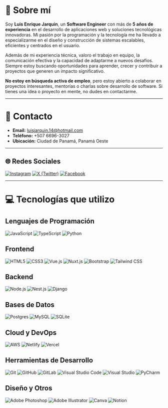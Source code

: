 # 👋 Sobre mí

Soy **Luis Enrique Jarquin**, un **Software Engineer** con más de **5 años de experiencia** en el desarrollo de aplicaciones web y soluciones tecnológicas innovadoras. Mi pasión por la programación y la tecnología me ha llevado a especializarme en el diseño y construcción de sistemas escalables, eficientes y centrados en el usuario.

Además de mi experiencia técnica, valoro el trabajo en equipo, la comunicación efectiva y la capacidad de adaptarme a nuevos desafíos. Siempre estoy buscando oportunidades para aprender, crecer y contribuir a proyectos que generen un impacto significativo.

**No estoy en búsqueda activa de empleo**, pero estoy abierto a colaborar en proyectos interesantes, mentorías o charlas sobre desarrollo de software. Si tienes una idea o proyecto en mente, no dudes en contactarme.

---

# 📧 Contacto

- **Email:** [luisjarquin.14@hotmail.com](mailto:luisjarquin.14@hotmail.com)
- **Teléfono:** +507 6696-3027
- **Ubicación:** Ciudad de Panamá, Panamá Oeste

---

## 🌐 Redes Sociales

[![Instagram](https://img.shields.io/badge/Instagram-FF4500.svg?logo=instagram&logoColor=white)](https://www.instagram.com/enriquedrum/)
[![X (Twitter)](https://img.shields.io/badge/X-FF4500.svg?logo=x&logoColor=white)](https://x.com/enriquedrum)
[![Facebook](https://img.shields.io/badge/Facebook-1877F2.svg?logo=facebook&logoColor=white)](https://www.facebook.com/luis.e.jarquin/)

---

# 💻 Tecnologías que utilizo

## Lenguajes de Programación

![JavaScript](https://img.shields.io/badge/javascript-%23323330.svg?style=for-the-badge&logo=javascript&logoColor=%23F7DF1E)
![TypeScript](https://img.shields.io/badge/typescript-%23007ACC.svg?style=for-the-badge&logo=typescript&logoColor=white)
![Python](https://img.shields.io/badge/python-3670A0?style=for-the-badge&logo=python&logoColor=ffdd54)

## Frontend

![HTML5](https://img.shields.io/badge/html5-%23E34F26.svg?style=for-the-badge&logo=html5&logoColor=white)
![CSS3](https://img.shields.io/badge/css3-%231572B6.svg?style=for-the-badge&logo=css3&logoColor=white)
![Vue.js](https://img.shields.io/badge/vue.js-%234FC08D.svg?style=for-the-badge&logo=vuedotjs&logoColor=white)
![Nuxt.js](https://img.shields.io/badge/Nuxt.js-%2300C58E.svg?style=for-the-badge&logo=nuxtdotjs&logoColor=white)
![Bootstrap](https://img.shields.io/badge/bootstrap-%238511FA.svg?style=for-the-badge&logo=bootstrap&logoColor=white)
![Tailwind CSS](https://img.shields.io/badge/tailwindcss-%2338B2E3.svg?style=for-the-badge&logo=tailwindcss&logoColor=white)

## Backend

![Node.js](https://img.shields.io/badge/node.js-6DA55E?style=for-the-badge&logo=node.js&logoColor=white)
![Nest.js](https://img.shields.io/badge/nest.js-%23E0234E.svg?style=for-the-badge&logo=nestjs&logoColor=white)
![Django](https://img.shields.io/badge/django-%23092E20.svg?style=for-the-badge&logo=django&logoColor=white)

## Bases de Datos

![Postgres](https://img.shields.io/badge/postgres-%23316192.svg?style=for-the-badge&logo=postgresql&logoColor=white)
![MySQL](https://img.shields.io/badge/mysql-4479A1.svg?style=for-the-badge&logo=mysql&logoColor=white)
![SQLite](https://img.shields.io/badge/sqlite-%2307405e.svg?style=for-the-badge&logo=sqlite&logoColor=white)

## Cloud y DevOps

![AWS](https://img.shields.io/badge/AWS-%23FF9900.svg?style=for-the-badge&logo=amazon-aws&logoColor=white)
![Netlify](https://img.shields.io/badge/netlify-%23000000.svg?style=for-the-badge&logo=netlify&logoColor=#00C7B7)
![Vercel](https://img.shields.io/badge/vercel-%23000000.svg?style=for-the-badge&logo=vercel&logoColor=white)

## Herramientas de Desarrollo

![Git](https://img.shields.io/badge/git-%23F05033.svg?style=for-the-badge&logo=git&logoColor=white)
![GitHub](https://img.shields.io/badge/github-%23121011.svg?style=for-the-badge&logo=github&logoColor=white)
![GitLab](https://img.shields.io/badge/gitlab-%23181717.svg?style=for-the-badge&logo=gitlab&logoColor=white)
![Visual Studio Code](https://img.shields.io/badge/Visual%20Studio%20Code-0078D7.svg?style=for-the-badge&logo=visual-studio-code&logoColor=white)
![Visual Studio](https://img.shields.io/badge/Visual%20Studio-5C2D91.svg?style=for-the-badge&logo=visual-studio&logoColor=white)
![PyCharm](https://img.shields.io/badge/PyCharm-000000.svg?style=for-the-badge&logo=pycharm&logoColor=white)

## Diseño y Otros

![Adobe Photoshop](https://img.shields.io/badge/adobe%20photoshop-%2331A8FF.svg?style=for-the-badge&logo=adobe%20photoshop&logoColor=white)
![Adobe Illustrator](https://img.shields.io/badge/adobe%20illustrator-%23FF9A00.svg?style=for-the-badge&logo=adobe%20illustrator&logoColor=white)
![Canva](https://img.shields.io/badge/Canva-%2300C4CC.svg?style=for-the-badge&logo=Canva&logoColor=white)
![Notion](https://img.shields.io/badge/Notion-%23000000.svg?style=for-the-badge&logo=notion&logoColor=white)
